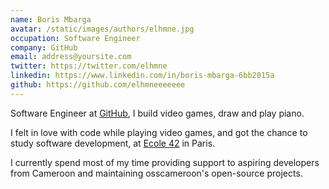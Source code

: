 ```yaml
---
name: Boris Mbarga
avatar: /static/images/authors/elhmne.jpg
occupation: Software Engineer
company: GitHub
email: address@yoursite.com
twitter: https://twitter.com/elhmne
linkedin: https://www.linkedin.com/in/boris-mbarga-6bb2015a
github: https://github.com/elhmneeeeeee
---
```


Software Engineer at [GitHub](https://github.com/), I build video games, draw and play piano.

I felt in love with code while playing video games, and got the chance to study software development, at [Ecole 42](https://42.fr/en/homepage/) in Paris.

I currently spend most of my time providing support to aspiring developers from Cameroon and maintaining osscameroon's open-source projects.
